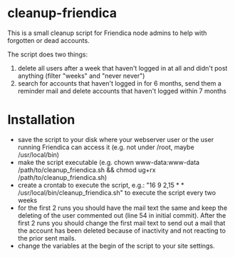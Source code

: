 # cleanup-friendica
This is a small cleanup script for Friendica node admins to help with forgotten or dead accounts. 

The script does two things: 
1. delete all users after a week that haven't logged in at all and didn't post anything (filter "weeks" and "never never")
2. search for accounts that haven't logged in for 6 months, send them a reminder mail and delete accounts that haven't logged within 7 months

# Installation
* save the script to your disk where your webserver user or the user running Friendica can access it (e.g. not under /root, maybe /usr/local/bin)
* make the script executable (e.g. chown www-data:www-data /path/to/cleanup_friendica.sh && chmod ug+rx /path/to/cleanup_friendica.sh)
* create a crontab to execute the script, e.g.: "16 9      2,15 * *      /usr/local/bin/cleanup_friendica.sh" to execute the script every two weeks
* for the first 2 runs you should have the mail text the same and keep the deleting of the user commented out (line 54 in initial commit). After the first 2 runs you should change the first mail text to send out a mail that the account has been deleted because of inactivity and not reacting to the prior sent mails. 
* change the variables at the begin of the script to your site settings. 
